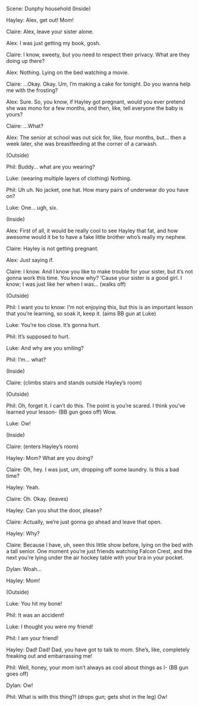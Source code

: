 Scene: Dunphy household
(Inside)

Hayley: Alex, get out! Mom!

Claire: Alex, leave your sister alone.

Alex: I was just getting my book, gosh.

Claire: I know, sweety, but you need to respect their privacy. What are they doing up there?

Alex: Nothing. Lying on the bed watching a movie.

Claire: …Okay. Okay. Um, I’m making a cake for tonight. Do you wanna help me with the frosting?

Alex: Sure. So, you know, if Hayley got pregnant, would you ever pretend she was mono for a few months, and then, like, tell everyone the baby is yours?

Claire: …What?

Alex: The senior at school was out sick for, like, four months, but… then a week later, she was breastfeeding at the corner of a carwash.

(Outside)

Phil: Buddy… what are you wearing?

Luke: (wearing multiple layers of clothing) Nothing.

Phil: Uh uh. No jacket, one hat. How many pairs of underwear do you have on?

Luke: One… ugh, six.

(Inside)

Alex: First of all, it would be really cool to see Hayley that fat, and how awesome would it be to have a fake little brother who’s really my nephew.

Claire: Hayley is not getting pregnant.

Alex: Just saying if.

Claire: I know. And I know you like to make trouble for your sister, but it’s not gonna work this time. You know why? ‘Cause your sister is a good girl. I know; I was just like her when I was… (walks off)

(Outside)

Phil: I want you to know: I’m not enjoying this, but this is an important lesson that you’re learning, so soak it, keep it. (aims BB gun at Luke)

Luke: You’re too close. It’s gonna hurt.

Phil: It’s supposed to hurt.

Luke: And why are you smiling?

Phil: I’m… what?

(Inside)

Claire: (climbs stairs and stands outside Hayley’s room)

(Outside)

Phil: Oh, forget it. I can’t do this. The point is you’re scared. I think you’ve learned your lesson- (BB gun goes off) Wow.

Luke: Ow!

(Inside)

Claire: (enters Hayley’s room)

Hayley: Mom? What are you doing?

Claire: Oh, hey. I was just, um, dropping off some laundry. Is this a bad time?

Hayley: Yeah.

Claire: Oh. Okay. (leaves)

Hayley: Can you shut the door, please?

Claire: Actually, we’re just gonna go ahead and leave that open.

Hayley: Why?

Claire: Because I have, uh, seen this little show before, lying on the bed with a tall senior. One moment you’re just friends watching Falcon Crest, and the next you’re lying under the air hockey table with your bra in your pocket.

Dylan: Woah…

Hayley: Mom!

(Outside)

Luke: You hit my bone!

Phil: It was an accident!

Luke: I thought you were my friend!

Phil: I am your friend!

Hayley: Dad! Dad! Dad, you have got to talk to mom. She’s, like, completely freaking out and embarrassing me!

Phil: Well, honey, your mom isn’t always as cool about things as I- (BB gun goes off)

Dylan: Ow!

Phil: What is with this thing?! (drops gun; gets shot in the leg) Ow!
